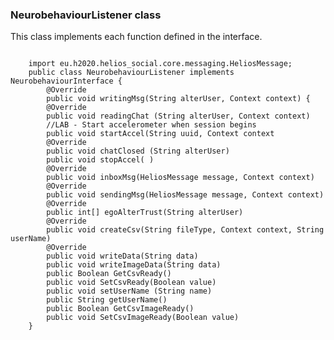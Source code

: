 <h3>NeurobehaviourListener class</h3>

<p>This class implements each function defined in the interface.</p>

<code>
    import eu.h2020.helios_social.core.messaging.HeliosMessage;
    public class NeurobehaviourListener implements NeurobehaviourInterface {
        @Override
        public void writingMsg(String alterUser, Context context) {
        @Override
        public void readingChat (String alterUser, Context context)
        //LAB - Start accelerometer when session begins
        public void startAccel(String uuid, Context context
        @Override
        public void chatClosed (String alterUser)
        public void stopAccel( )
        @Override
        public void inboxMsg(HeliosMessage message, Context context)
        @Override
        public void sendingMsg(HeliosMessage message, Context context)
        @Override
        public int[] egoAlterTrust(String alterUser)
        @Override
        public void createCsv(String fileType, Context context, String userName)
        @Override
        public void writeData(String data)
        public void writeImageData(String data)
        public Boolean GetCsvReady()
        public void SetCsvReady(Boolean value)
        public void setUserName (String name)
        public String getUserName()
        public Boolean GetCsvImageReady()
        public void SetCsvImageReady(Boolean value)
    }
</code>